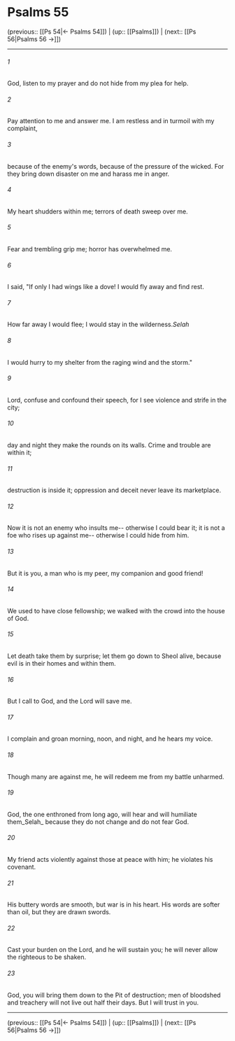 # Psalms 55

(previous:: [[Ps 54|← Psalms 54]]) | (up:: [[Psalms]]) | (next:: [[Ps 56|Psalms 56 →]])

***


###### 1 
God, listen to my prayer and do not hide from my plea for help. 

###### 2 
Pay attention to me and answer me. I am restless and in turmoil with my complaint, 

###### 3 
because of the enemy's words, because of the pressure of the wicked. For they bring down disaster on me and harass me in anger. 

###### 4 
My heart shudders within me; terrors of death sweep over me. 

###### 5 
Fear and trembling grip me; horror has overwhelmed me. 

###### 6 
I said, "If only I had wings like a dove! I would fly away and find rest. 

###### 7 
How far away I would flee; I would stay in the wilderness._Selah_ 

###### 8 
I would hurry to my shelter from the raging wind and the storm." 

###### 9 
Lord, confuse and confound their speech, for I see violence and strife in the city; 

###### 10 
day and night they make the rounds on its walls. Crime and trouble are within it; 

###### 11 
destruction is inside it; oppression and deceit never leave its marketplace. 

###### 12 
Now it is not an enemy who insults me-- otherwise I could bear it; it is not a foe who rises up against me-- otherwise I could hide from him. 

###### 13 
But it is you, a man who is my peer, my companion and good friend! 

###### 14 
We used to have close fellowship; we walked with the crowd into the house of God. 

###### 15 
Let death take them by surprise; let them go down to Sheol alive, because evil is in their homes and within them. 

###### 16 
But I call to God, and the Lord will save me. 

###### 17 
I complain and groan morning, noon, and night, and he hears my voice. 

###### 18 
Though many are against me, he will redeem me from my battle unharmed. 

###### 19 
God, the one enthroned from long ago, will hear and will humiliate them_Selah_ because they do not change and do not fear God. 

###### 20 
My friend acts violently against those at peace with him; he violates his covenant. 

###### 21 
His buttery words are smooth, but war is in his heart. His words are softer than oil, but they are drawn swords. 

###### 22 
Cast your burden on the Lord, and he will sustain you; he will never allow the righteous to be shaken. 

###### 23 
God, you will bring them down to the Pit of destruction; men of bloodshed and treachery will not live out half their days. But I will trust in you.

***

(previous:: [[Ps 54|← Psalms 54]]) | (up:: [[Psalms]]) | (next:: [[Ps 56|Psalms 56 →]])
